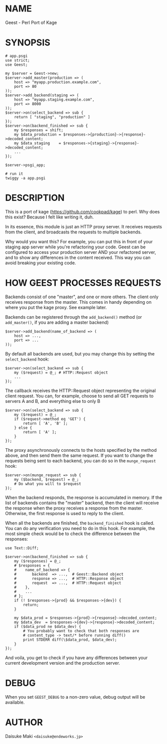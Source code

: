 # NAME

Geest - Perl Port of Kage

# SYNOPSIS

    # app.psgi
    use strict;
    use Geest;

    my $server = Geest->new;
    $server->add_master(production => (
        host => "myapp.production.example.com",
        port => 80
    ));
    $server->add_backend(staging => (
        host => "myapp.staging.example.com",
        port => 8000
    ));
    $server->on(select_backend => sub {
        return [ "staging", "production" ]
    });
    $server->on(backend_finished => sub {
        my $responses = shift;
        my $data_production = $responses->{production}->{response}->decoded_content;
        my $data_staging    = $responses->{staging}->{response}->decoded_content;
        ...
    });

    $server->psgi_app;

    # run it
    twiggy -a app.psgi

# DESCRIPTION

This is a port of kage (https://github.com/cookpad/kage) to perl. 
Why does this exist? Because I felt like writing it, duh.

In its essence, this module is just an HTTP proxy server. It receives requests
from the client, and broadcasts the requests to multiple backends.

Why would you want this? For example, you can put this in front of your
staging app server while you're refactoring your code. Geest can be configured
to access your production server AND your refactored server, and to show
any differences in the content received. This way you can avoid breaking
your existing code.

# HOW GEEST PROCESSES REQUESTS

Backends consist of one "master", and one or more others. The client only
receives response from the master. This comes in handy depending on where you
put the kage proxy. See example later.

Backends can be registered through the `add_backend()` method (or 
`add_master()`, if you are adding a master backend)

    $server->add_backend(name_of_backend => (
        host => ...,
        port => ...
    ));

By default all backends are used, but you may change this by setting the
`select_backend` hook:

    $server->on(select_backend => sub {
        my ($request) = @_; # HTTP::Request object
        ...
    });

The callback receives the HTTP::Request object representing the original
client request. You can, for example, choose to send all GET requests to
servers A and B, and everything else to only B

    $server->on(select_backend => sub {
        my ($request) = @_;
        if ($request->method eq 'GET') {
            return [ 'A', 'B' ];
        } else {
            return [ 'A' ];
        }
    });

The proxy asynchronously connects to the hosts specified by the method
above, and then send them the same request. If you want to change the
requests being sent to each backend, you can do so in the `munge_request`
hook:

    $server->on(munge_request => sub {
        my ($backend, $request) = @_;
        # Do what you will to $request
    });

When the backend responds, the response is accumulated in memory. If
the list of backends contains the "master" backend, then the client will
receive the response when the proxy receives a response from the master.
Otherwise, the first response is used to reply to the client.

When all the backends are finished, the `backend_finished` hook is called.
You can do any verification you need to do in this hook. For example,
the most simple check would be to check the difference between the
responses:

    use Text::Diff;

    $server->on(backend_finished => sub {
        my ($responses) = @_;
        # $responses = {
        #    name_of_backend => {
        #       backend  => ...,  # Geest::Backend object
        #       response => ...,  # HTTP::Response object
        #       request  => ...,  # HTTP::Request object
        #    },
        #    ...
        # };
        if (! $responses->{prod} && $responses->{dev}) {
            return;
        }

        my $data_prod = $responses->{prod}->{response}->decoded_content;
        my $data_dev  = $responses->{dev}->{response}->decoded_content;
        if ($data_prod ne $data_dev) {
            # You probably want to check that both responses are
            # content_type -> text/* before running diff()
            print STDERR diff(\$data_prod, $data_dev);
        }
    });

And voila, you get to check if you have any differences between your current
development version and the production server.

# DEBUG

When you set `GEEST_DEBUG` to a non-zero value, debug output will be available.

# AUTHOR

Daisuke Maki `<daisuke@endeworks.jp>`
